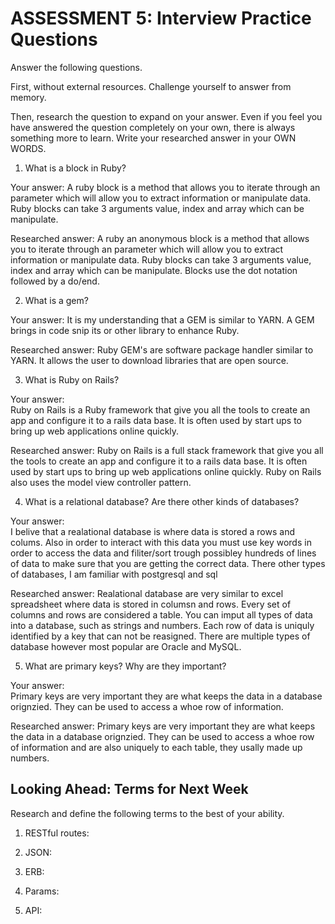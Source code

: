 # ASSESSMENT 5: Interview Practice Questions
Answer the following questions.

First, without external resources. Challenge yourself to answer from memory.

Then, research the question to expand on your answer. Even if you feel you have answered the question completely on your own, there is always something more to learn. Write your researched answer in your OWN WORDS.

1. What is a block in Ruby?

  Your answer: 
    A ruby block is a method that allows you to iterate through an parameter which will allow you to extract information or manipulate data. Ruby blocks can take 3 arguments value, index and array which can be manipulate.

  Researched answer:
     A ruby an anonymous block is a method that allows you to iterate through an parameter which will allow you to extract information or manipulate data. Ruby blocks can take 3 arguments value, index and array which can be manipulate.  Blocks use the dot notation followed by a do/end.



2. What is a gem?

  Your answer:
    It is my understanding that a GEM is similar to YARN.  A GEM brings in code snip its or other library to enhance Ruby.

  Researched answer:
    Ruby GEM's are software package handler similar to YARN.  It allows the user to download libraries that are open source.


3. What is Ruby on Rails?

  Your answer:  
    Ruby on Rails is a Ruby framework that give you all the tools to create an app and configure it to a rails data base. It is often used by start ups to bring up web applications online quickly.


  Researched answer:
    Ruby on Rails is a full stack framework that give you all the tools to create an app and configure it to a rails data base. It is often used by start ups to bring up web applications online quickly.  Ruby on Rails also uses the model view controller pattern.


4. What is a relational database? Are there other kinds of databases?

  Your answer:  
    I belive that a realational database is where data is stored a rows and colums.  Also in order to interact with this data you must use key words in order to access the data and filiter/sort trough possibley hundreds of lines of data to make sure that you are getting the correct data.  There other types of databases, I am familiar with postgresql and sql

  Researched answer:
    Realational database are very similar to excel spreadsheet where data is stored in columsn and rows.  Every set of columns and rows are considered a table.  You can imput all types of data into a database, such as strings and numbers.  Each row of data is uniquly identified by a key that can not be reasigned.  There are multiple types of database however most popular are Oracle and MySQL.




5. What are primary keys? Why are they important?

  Your answer:  
  Primary keys are very important they are what keeps the data in a database orignzied.  They can be used to access a whoe row of information.

  Researched answer:
    Primary keys are very important they are what keeps the data in a database orignzied.  They can be used to access a whoe row of information and are also uniquely to each table,  they usally made up numbers.




## Looking Ahead: Terms for Next Week
Research and define the following terms to the best of your ability.

1. RESTful routes:

2. JSON:

3. ERB:

4. Params:

5. API:
